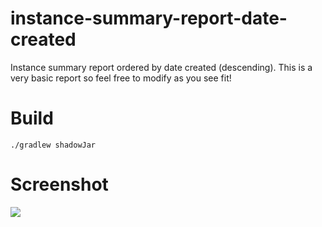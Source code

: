 # instance-summary-report-date-created
Instance summary report ordered by date created (descending). This is a very basic report so feel free to modify as you see fit! 

# Build
```./gradlew shadowJar```

# Screenshot
![](src/assets/images/instance-summary.png?raw=true)
